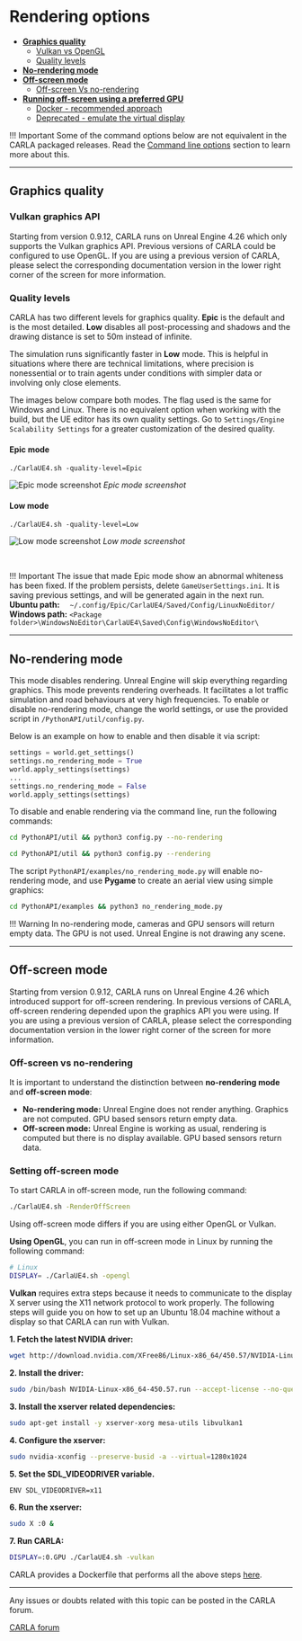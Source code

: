 # Rendering options



- [__Graphics quality__](#graphics-quality)  
	- [Vulkan vs OpenGL](#vulkan-vs-opengl)  
	- [Quality levels](#quality-levels)  
- [__No-rendering mode__](#no-rendering-mode)  
- [__Off-screen mode__](#off-screen-mode)  
	- [Off-screen Vs no-rendering](#off-screen-vs-no-rendering)  
- [__Running off-screen using a preferred GPU__](#running-off-screen-using-a-preferred-gpu)  
	- [Docker - recommended approach](#docker-recommended-approach)  
	- [Deprecated - emulate the virtual display](#deprecated-emulate-the-virtual-display)  


!!! Important
    Some of the command options below are not equivalent in the CARLA packaged releases. Read the [Command line options](start_quickstart.md#command-line-options) section to learn more about this. 

---
## Graphics quality

### Vulkan graphics API

Starting from version 0.9.12, CARLA runs on Unreal Engine 4.26 which only supports the Vulkan graphics API. Previous versions of CARLA could be configured to use OpenGL. If you are using a previous version of CARLA, please select the corresponding documentation version in the lower right corner of the screen for more information.

### Quality levels

CARLA has two different levels for graphics quality. __Epic__  is the default and is the most detailed. __Low__ disables all post-processing and shadows and the drawing distance is set to 50m instead of infinite.

The simulation runs significantly faster in __Low__ mode. This is helpful in situations where there are technical limitations, where precision is nonessential or to train agents under conditions with simpler data or involving only close elements.

The images below compare both modes. The flag used is the same for Windows and Linux. There is no equivalent option when working with the build, but the UE editor has its own quality settings. Go to `Settings/Engine Scalability Settings` for a greater customization of the desired quality. 

#### Epic mode
`./CarlaUE4.sh -quality-level=Epic`

![Epic mode screenshot](img/rendering_quality_epic.jpg)
*Epic mode screenshot*

#### Low mode
`./CarlaUE4.sh -quality-level=Low`

![Low mode screenshot](img/rendering_quality_low.jpg)
*Low mode screenshot*

<br>

!!! Important
    The issue that made Epic mode show an abnormal whiteness has been fixed. If the problem persists, delete `GameUserSettings.ini`. It is saving previous settings, and will be generated again in the next run. __Ubuntu path:__ `  ~/.config/Epic/CarlaUE4/Saved/Config/LinuxNoEditor/` __Windows path:__ `<Package folder>\WindowsNoEditor\CarlaUE4\Saved\Config\WindowsNoEditor\`

---
## No-rendering mode

This mode disables rendering. Unreal Engine will skip everything regarding graphics. This mode prevents rendering overheads. It facilitates a lot traffic simulation and road behaviours at very high frequencies. To enable or disable no-rendering mode, change the world settings, or use the provided script in `/PythonAPI/util/config.py`.  

Below is an example on how to enable and then disable it via script:

```py
settings = world.get_settings()
settings.no_rendering_mode = True
world.apply_settings(settings)
...
settings.no_rendering_mode = False
world.apply_settings(settings)
```
To disable and enable rendering via the command line, run the following commands:

```sh
cd PythonAPI/util && python3 config.py --no-rendering
```
```sh
cd PythonAPI/util && python3 config.py --rendering
```

The script `PythonAPI/examples/no_rendering_mode.py` will enable no-rendering mode, and use __Pygame__ to create an aerial view using simple graphics:

```sh
cd PythonAPI/examples && python3 no_rendering_mode.py
```

!!! Warning
    In no-rendering mode, cameras and GPU sensors will return empty data. The GPU is not used. Unreal Engine is not drawing any scene. 

---
## Off-screen mode

Starting from version 0.9.12, CARLA runs on Unreal Engine 4.26 which introduced support for off-screen rendering. In previous versions of CARLA, off-screen rendering depended upon the graphics API you were using. If you are using a previous version of CARLA, please select the corresponding documentation version in the lower right corner of the screen for more information.

### Off-screen vs no-rendering

It is important to understand the distinction between __no-rendering mode__ and __off-screen mode__:

- __No-rendering mode:__ Unreal Engine does not render anything. Graphics are not computed. GPU based sensors return empty data.
- __Off-screen mode:__ Unreal Engine is working as usual, rendering is computed but there is no display available. GPU based sensors return data.

### Setting off-screen mode

To start CARLA in off-screen mode, run the following command:

```sh
./CarlaUE4.sh -RenderOffScreen
```

Using off-screen mode differs if you are using either OpenGL or Vulkan. 

__Using OpenGL__, you can run in off-screen mode in Linux by running the following command:

```sh
# Linux
DISPLAY= ./CarlaUE4.sh -opengl
```

__Vulkan__ requires extra steps because it needs to communicate to the display X server using the X11 network protocol to work properly. The following steps will guide you on how to set up an Ubuntu 18.04 machine without a display so that CARLA can run with Vulkan.

__1. Fetch the latest NVIDIA driver:__

```sh
wget http://download.nvidia.com/XFree86/Linux-x86_64/450.57/NVIDIA-Linux-x86_64-450.57.run
```

__2. Install the driver:__

```sh
sudo /bin/bash NVIDIA-Linux-x86_64-450.57.run --accept-license --no-questions --ui=none
```

__3. Install the xserver related dependencies:__

```sh
sudo apt-get install -y xserver-xorg mesa-utils libvulkan1
```

__4. Configure the xserver:__

```sh
sudo nvidia-xconfig --preserve-busid -a --virtual=1280x1024
```

__5. Set the SDL_VIDEODRIVER variable.__

```sh
ENV SDL_VIDEODRIVER=x11
```

__6. Run the xserver:__

```sh
sudo X :0 &
```

__7. Run CARLA:__

```sh
DISPLAY=:0.GPU ./CarlaUE4.sh -vulkan
```

CARLA provides a Dockerfile that performs all the above steps [here](https://github.com/carla-simulator/carla/blob/master/Util/Docker/Release.Dockerfile).

---

Any issues or doubts related with this topic can be posted in the CARLA forum.

<div class="build-buttons">
<p>
<a href="https://github.com/carla-simulator/carla/discussions/" target="_blank" class="btn btn-neutral" title="Go to the CARLA forum">
CARLA forum</a>
</p>
</div>
